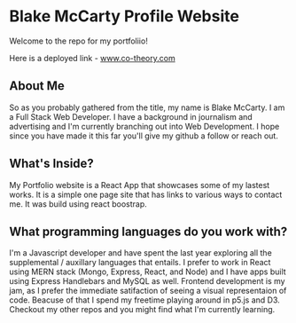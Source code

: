 # Blake McCarty Profile Website

Welcome to the repo for my portfoliio!

Here is a deployed link - www.co-theory.com

## About Me

So as you probably gathered from the title, my name is Blake McCarty. I am a Full Stack Web Developer. I have a background in journalism and advertising and I'm currently branching out into Web Development. I hope since you have made it this far you'll give my github a follow or reach out.

## What's Inside?

My Portfolio website is a React App that showcases some of my lastest works. It is a simple one page site that has links to various ways to contact me. It was build using react boostrap.

## What programming languages do you work with?

I'm a Javascript developer and have spent the last year exploring all the supplemental / auxillary languages that entails. I prefer to work in React using MERN stack (Mongo, Express, React, and Node) and I have apps built using Express Handlebars and MySQL as well. Frontend development is my jam, as I prefer the immediate satifaction of seeing a visual representaion of code. Beacuse of that I spend my freetime playing around in p5.js and D3. Checkout my other repos and you might find what I'm currently learning.

